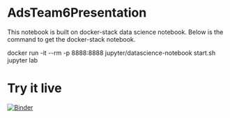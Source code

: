 # AdsTeam6Presentation

This notebook is built on docker-stack data science notebook. 
Below is the command to get the docker-stack notebook.

docker run -it --rm -p 8888:8888 jupyter/datascience-notebook start.sh jupyter lab

# Try it live

[![Binder](https://mybinder.org/badge.svg)](https://mybinder.org/v2/gh/lalwanigunjan/AdsTeam6Presentation/master)

